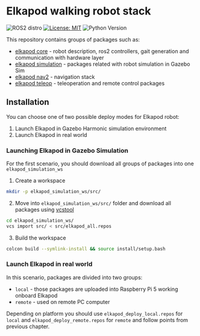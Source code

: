 # Elkapod walking robot stack
![ROS2 distro](https://img.shields.io/badge/ros--version-jazzy-blue)
[![License: MIT](https://img.shields.io/badge/License-MIT-yellow.svg)](https://opensource.org/licenses/MIT)
![Python Version](https://img.shields.io/badge/python-3.12-g.svg)

This repository contains groups of packages such as:
- [elkapod core](https://github.com/HexapodBionik/elkapod_core) - robot description, ros2 controllers, gait generation and communication with hardware layer
- [elkapod simulation](https://github.com/HexapodBionik/elkapod_simulation) - packages related with robot simulation in Gazebo Sim
- [elkapod nav2](https://github.com/HexapodBionik/elkapod_nav2) - navigation stack
- [elkapod teleop](https://github.com/HexapodBionik/elkapod_teleop) - teleoperation and remote control packages

## Installation
You can choose one of two possible deploy modes for Elkapod robot:
1. Launch Elkapod in Gazebo Harmonic simulation environment
2. Launch Elkapod in real world 

### Launching Elkapod in Gazebo Simulation
For the first scenario, you should download all groups of packages into one `elkapod_simulation_ws`

1. Create a workspace
```bash
mkdir -p elkapod_simulation_ws/src/
```
2. Move into `elkapod_simulation_ws/src/` folder and download all packages using [vcstool](http://wiki.ros.org/vcstool)
```bash
cd elkapod_simulation_ws/
vcs import src/ < src/elkapod_all.repos
```

3. Build the workspace
```bash
colcon build --symlink-install && source install/setup.bash
```

### Launch Elkapod in real world
In this scenario, packages are divided into two groups:
- `local` - those packages are uploaded into Raspberry Pi 5 working onboard Elkapod 
- `remote` - used on remote PC computer

Depending on platform you should use `elkapod_deploy_local.repos` for `local` and `elkapod_deploy_remote.repos` for `remote` and follow points from previous chapter.